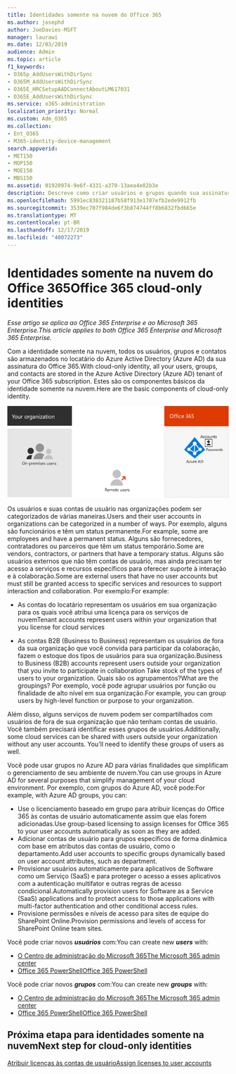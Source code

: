 ```yaml
---
title: Identidades somente na nuvem do Office 365
ms.author: josephd
author: JoeDavies-MSFT
manager: laurawi
ms.date: 12/03/2019
audience: Admin
ms.topic: article
f1_keywords:
- O365p_AddUsersWithDirSync
- O365M_AddUsersWithDirSync
- O365E_HRCSetupAADConnectAboutLM617031
- O365E_AddUsersWithDirSync
ms.service: o365-administration
localization_priority: Normal
ms.custom: Adm_O365
ms.collection:
- Ent_O365
- M365-identity-device-management
search.appverid:
- MET150
- MOP150
- MOE150
- MBS150
ms.assetid: 01920974-9e6f-4331-a370-13aea4e82b3e
description: Descreve como criar usuários e grupos quando sua assinatura do Office 365 está usando identidades somente na nuvem.
ms.openlocfilehash: 5991ec838321187b58f913e1707efb2ede9912fb
ms.sourcegitcommit: 3539ec707f984de6f3b874744ff8b6832fbd665e
ms.translationtype: MT
ms.contentlocale: pt-BR
ms.lasthandoff: 12/17/2019
ms.locfileid: "40072273"
---
```

# <a name="office-365-cloud-only-identities"></a><span data-ttu-id="2fe6c-103">Identidades somente na nuvem do Office 365</span><span class="sxs-lookup"><span data-stu-id="2fe6c-103">Office 365 cloud-only identities</span></span>

<span data-ttu-id="2fe6c-104">*Esse artigo se aplica ao Office 365 Enterprise e ao Microsoft 365 Enterprise.*</span><span class="sxs-lookup"><span data-stu-id="2fe6c-104">*This article applies to both Office 365 Enterprise and Microsoft 365 Enterprise.*</span></span>

<span data-ttu-id="2fe6c-105">Com a identidade somente na nuvem, todos os usuários, grupos e contatos são armazenados no locatário do Azure Active Directory (Azure AD) da sua assinatura do Office 365.</span><span class="sxs-lookup"><span data-stu-id="2fe6c-105">With cloud-only identity, all your users, groups, and contacts are stored in the Azure Active Directory (Azure AD) tenant of your Office 365 subscription.</span></span> <span data-ttu-id="2fe6c-106">Estes são os componentes básicos da identidade somente na nuvem.</span><span class="sxs-lookup"><span data-stu-id="2fe6c-106">Here are the basic components of cloud-only identity.</span></span>
 
![Os componentes básicos da identidade somente na nuvem](./media/about-office-365-identity/cloud-only-identity.png)

<span data-ttu-id="2fe6c-108">Os usuários e suas contas de usuário nas organizações podem ser categorizados de várias maneiras.</span><span class="sxs-lookup"><span data-stu-id="2fe6c-108">Users and their user accounts in organizations can be categorized in a number of ways.</span></span> <span data-ttu-id="2fe6c-109">Por exemplo, alguns são funcionários e têm um status permanente.</span><span class="sxs-lookup"><span data-stu-id="2fe6c-109">For example, some are employees and have a permanent status.</span></span> <span data-ttu-id="2fe6c-110">Alguns são fornecedores, contratadores ou parceiros que têm um status temporário.</span><span class="sxs-lookup"><span data-stu-id="2fe6c-110">Some are vendors, contractors, or partners that have a temporary status.</span></span> <span data-ttu-id="2fe6c-111">Alguns são usuários externos que não têm contas de usuário, mas ainda precisam ter acesso a serviços e recursos específicos para oferecer suporte à interação e à colaboração.</span><span class="sxs-lookup"><span data-stu-id="2fe6c-111">Some are external users that have no user accounts but must still be granted access to specific services and resources to support interaction and collaboration.</span></span> <span data-ttu-id="2fe6c-112">Por exemplo:</span><span class="sxs-lookup"><span data-stu-id="2fe6c-112">For example:</span></span>

- <span data-ttu-id="2fe6c-113">As contas do locatário representam os usuários em sua organização para os quais você atribui uma licença para os serviços de nuvem</span><span class="sxs-lookup"><span data-stu-id="2fe6c-113">Tenant accounts represent users within your organization that you license for cloud services</span></span>

- <span data-ttu-id="2fe6c-114">As contas B2B (Business to Business) representam os usuários de fora da sua organização que você convida para participar da colaboração, fazem o estoque dos tipos de usuários para sua organização.</span><span class="sxs-lookup"><span data-stu-id="2fe6c-114">Business to Business (B2B) accounts represent users outside your organization that you invite to participate in collaboration Take stock of the types of users to your organization.</span></span> <span data-ttu-id="2fe6c-115">Quais são os agrupamentos?</span><span class="sxs-lookup"><span data-stu-id="2fe6c-115">What are the groupings?</span></span> <span data-ttu-id="2fe6c-116">Por exemplo, você pode agrupar usuários por função ou finalidade de alto nível em sua organização.</span><span class="sxs-lookup"><span data-stu-id="2fe6c-116">For example, you can group users by high-level function or purpose to your organization.</span></span>

<span data-ttu-id="2fe6c-p104">Além disso, alguns serviços de nuvem podem ser compartilhados com usuários de fora de sua organização que não tenham contas de usuário. Você também precisará identificar esses grupos de usuários.</span><span class="sxs-lookup"><span data-stu-id="2fe6c-p104">Additionally, some cloud services can be shared with users outside your organization without any user accounts. You'll need to identify these groups of users as well.</span></span>

<span data-ttu-id="2fe6c-119">Você pode usar grupos no Azure AD para várias finalidades que simplificam o gerenciamento de seu ambiente de nuvem.</span><span class="sxs-lookup"><span data-stu-id="2fe6c-119">You can use groups in Azure AD for several purposes that simplify management of your cloud environment.</span></span> <span data-ttu-id="2fe6c-120">Por exemplo, com grupos do Azure AD, você pode:</span><span class="sxs-lookup"><span data-stu-id="2fe6c-120">For example, with Azure AD groups, you can:</span></span>

- <span data-ttu-id="2fe6c-121">Use o licenciamento baseado em grupo para atribuir licenças do Office 365 às contas de usuário automaticamente assim que elas forem adicionadas.</span><span class="sxs-lookup"><span data-stu-id="2fe6c-121">Use group-based licensing to assign licenses for Office 365 to your user accounts automatically as soon as they are added.</span></span>
- <span data-ttu-id="2fe6c-122">Adicionar contas de usuário para grupos específicos de forma dinâmica com base em atributos das contas de usuário, como o departamento.</span><span class="sxs-lookup"><span data-stu-id="2fe6c-122">Add user accounts to specific groups dynamically based on user account attributes, such as department.</span></span>
- <span data-ttu-id="2fe6c-123">Provisionar usuários automaticamente para aplicativos de Software como um Serviço (SaaS) e para proteger o acesso a esses aplicativos com a autenticação multifator e outras regras de acesso condicional.</span><span class="sxs-lookup"><span data-stu-id="2fe6c-123">Automatically provision users for Software as a Service (SaaS) applications and to protect access to those applications with multi-factor authentication and other conditional access rules.</span></span>
- <span data-ttu-id="2fe6c-124">Provisione permissões e níveis de acesso para sites de equipe do SharePoint Online.</span><span class="sxs-lookup"><span data-stu-id="2fe6c-124">Provision permissions and levels of access for SharePoint Online team sites.</span></span>

<span data-ttu-id="2fe6c-125">Você pode criar novos ***usuários*** com:</span><span class="sxs-lookup"><span data-stu-id="2fe6c-125">You can create new ***users*** with:</span></span>

- [<span data-ttu-id="2fe6c-126">O Centro de administração do Microsoft 365</span><span class="sxs-lookup"><span data-stu-id="2fe6c-126">The Microsoft 365 admin center</span></span>](https://docs.microsoft.com/office365/admin/add-users/add-users)
- [<span data-ttu-id="2fe6c-127">Office 365 PowerShell</span><span class="sxs-lookup"><span data-stu-id="2fe6c-127">Office 365 PowerShell</span></span>](https://docs.microsoft.com/office365/enterprise/powershell/create-user-accounts-with-office-365-powershell)

<span data-ttu-id="2fe6c-128">Você pode criar novos ***grupos*** com:</span><span class="sxs-lookup"><span data-stu-id="2fe6c-128">You can create new ***groups*** with:</span></span>

- [<span data-ttu-id="2fe6c-129">O Centro de administração do Microsoft 365</span><span class="sxs-lookup"><span data-stu-id="2fe6c-129">The Microsoft 365 admin center</span></span>](https://docs.microsoft.com/office365/admin/create-groups/create-groups)
- [<span data-ttu-id="2fe6c-130">Office 365 PowerShell</span><span class="sxs-lookup"><span data-stu-id="2fe6c-130">Office 365 PowerShell</span></span>](https://docs.microsoft.com/office365/enterprise/powershell/manage-office-365-groups-with-powershell)


## <a name="next-step-for-cloud-only-identities"></a><span data-ttu-id="2fe6c-131">Próxima etapa para identidades somente na nuvem</span><span class="sxs-lookup"><span data-stu-id="2fe6c-131">Next step for cloud-only identities</span></span>

[<span data-ttu-id="2fe6c-132">Atribuir licenças às contas de usuário</span><span class="sxs-lookup"><span data-stu-id="2fe6c-132">Assign licenses to user accounts</span></span>](assign-licenses-to-user-accounts.md)
